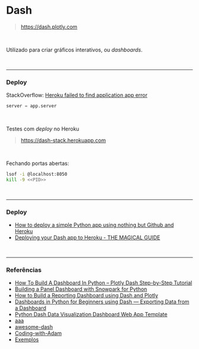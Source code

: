 # Dash

> https://dash.plotly.com

<br>

Utilizado para criar gráficos interativos, ou _dashboards_.

<br>

---

### Deploy

StackOverflow: [Heroku failed to find application app error](https://stackoverflow.com/questions/60195575/heroku-failed-to-find-application-app-error)

```python
server = app.server
```

<br>

Testes com _deploy_ no Heroku

> https://dash-stack.herokuapp.com

<br>

Fechando portas abertas:

```bash
lsof -i @localhost:8050
kill -9 <<PID>>
```

<br>

---

### Deploy

- [How to deploy a simple Python app using nothing but Github and Heroku](https://medium.com/@austinlasseter/how-to-deploy-a-simple-plotly-dash-app-to-heroku-622a2216eb73)
- [Deploying your Dash app to Heroku - THE MAGICAL GUIDE](https://community.plotly.com/t/deploying-your-dash-app-to-heroku-the-magical-guide/46723)

<br>

---

### Referências

- [How To Build A Dashboard In Python – Plotly Dash Step-by-Step Tutorial](https://www.statworx.com/en/content-hub/blog/how-to-build-a-dashboard-in-python-plotly-dash-step-by-step-tutorial/)
- [Building a Panel Dashboard with Snowpark for Python](https://towardsdatascience.com/building-a-panel-dashboard-with-snowpark-for-python-fe1b16e7bd75)
- [How to Build a Reporting Dashboard using Dash and Plotly](https://towardsdatascience.com/how-to-build-a-complex-reporting-dashboard-using-dash-and-plotl-4f4257c18a7f)
- [Dashboards in Python for Beginners using Dash — Exporting Data from a Dashboard](https://medium.com/swlh/dashboards-in-python-for-beginners-using-dash-exporting-data-from-a-dashboard-fe0c5dec3ddb)
- [Python Dash Data Visualization Dashboard Web App Template](https://medium.com/analytics-vidhya/python-dash-data-visualization-dashboard-template-6a5bff3c2b76)
- [aaa](http://dash-leaflet.herokuapp.com/)
- [awesome-dash](https://github.com/ucg8j/awesome-dash)
- [Coding-with-Adam](https://github.com/Coding-with-Adam/Dash-by-Plotly)
- [Exemplos](https://dash.gallery/Portal/)
